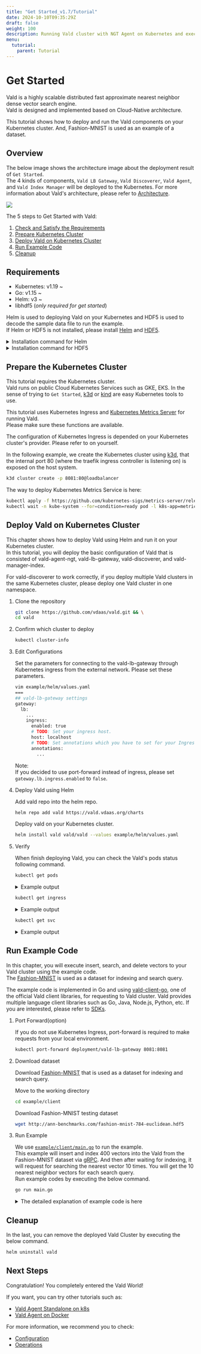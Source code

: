```yaml
---
title: "Get Started_v1.7/Tutorial"
date: 2024-10-10T09:35:29Z
draft: false
weight: 100
description: Running Vald cluster with NGT Agent on Kubernetes and execute client codes
menu:
  tutorial:
    parent: Tutorial
---
```


# Get Started

Vald is a highly scalable distributed fast approximate nearest neighbor dense vector search engine.<br>
Vald is designed and implemented based on Cloud-Native architecture.

This tutorial shows how to deploy and run the Vald components on your Kubernetes cluster.
And, Fashion-MNIST is used as an example of a dataset.

## Overview

The below image shows the architecture image about the deployment result of `Get Started`.<br>
The 4 kinds of components, `Vald LB Gateway`, `Vald Discoverer`, `Vald Agent`, and `Vald Index Manager` will be deployed to the Kubernetes.
For more information about Vald's architecture, please refer to [Architecture](/docs/v1.7/overview/architecture).

<img src="/images/v1.7/tutorial/getstarted.svg" />

The 5 steps to Get Started with Vald:

1. [Check and Satisfy the Requirements](#Requirements)
1. [Prepare Kubernetes Cluster](#Prepare-the-Kubernetes-Cluster)
1. [Deploy Vald on Kubernetes Cluster](#Deploy-Vald-on-Kubernetes-Cluster)
1. [Run Example Code](#Run-Example-Code)
1. [Cleanup](#Cleanup)

## Requirements

- Kubernetes: v1.19 ~
- Go: v1.15 ~
- Helm: v3 ~
- libhdf5 (_only required for get started_)

Helm is used to deploying Vald on your Kubernetes and HDF5 is used to decode the sample data file to run the example.<br>
If Helm or HDF5 is not installed, please install [Helm](https://helm.sh/docs/intro/install) and [HDF5](https://www.hdfgroup.org/).

<details><summary>Installation command for Helm</summary><br>

```bash
curl https://raw.githubusercontent.com/helm/helm/main/scripts/get-helm-3 | bash
```

</details>

<details><summary>Installation command for HDF5</summary><br>

```bash
# yum
yum install -y hdf5-devel

# apt
apt-get install libhdf5-serial-dev

# homebrew
brew install hdf5
```

</details>

## Prepare the Kubernetes Cluster

This tutorial requires the Kubernetes cluster.<br>
Vald runs on public Cloud Kubernetes Services such as GKE, EKS.
In the sense of trying to `Get Started`, [k3d](https://k3d.io/) or [kind](https://kind.sigs.k8s.io/) are easy Kubernetes tools to use.

This tutorial uses Kubernetes Ingress and [Kubernetes Metrics Server](https://github.com/kubernetes-sigs/metrics-server) for running Vald.<br>
Please make sure these functions are available.<br>

The configuration of Kubernetes Ingress is depended on your Kubernetes cluster's provider.
Please refer to on yourself.

In the following example, we create the Kubernetes cluster using [k3d](https://k3d.io/), that the internal port 80 (where the traefik ingress controller is listening on) is exposed on the host system.

```bash
k3d cluster create -p 8081:80@loadbalancer
```

The way to deploy Kubernetes Metrics Service is here:

```bash
kubectl apply -f https://github.com/kubernetes-sigs/metrics-server/releases/latest/download/components.yaml && \
kubectl wait -n kube-system --for=condition=ready pod -l k8s-app=metrics-server --timeout=600s
```

## Deploy Vald on Kubernetes Cluster

This chapter shows how to deploy Vald using Helm and run it on your Kubernetes cluster.<br>
In this tutorial, you will deploy the basic configuration of Vald that is consisted of vald-agent-ngt, vald-lb-gateway, vald-discoverer, and vald-manager-index.<br>

<div class="caution">
For vald-discoverer to work correctly, if you deploy multiple Vald clusters in the same Kubernetes cluster, please deploy one Vald cluster in one namespace.
</div>

1. Clone the repository

   ```bash
   git clone https://github.com/vdaas/vald.git && \
   cd vald
   ```

1. Confirm which cluster to deploy

   ```bash
   kubectl cluster-info
   ```

1. Edit Configurations

   Set the parameters for connecting to the vald-lb-gateway through Kubernetes ingress from the external network.
   Please set these parameters.

   ```bash
   vim example/helm/values.yaml
   ===
   ## vald-lb-gateway settings
   gateway:
     lb:
       ...
       ingress:
         enabled: true
         # TODO: Set your ingress host.
         host: localhost
         # TODO: Set annotations which you have to set for your Ingress resource.
         annotations:
           ...
   ```

   Note:<br>
   If you decided to use port-forward instead of ingress, please set `gateway.lb.ingress.enabled` to `false`.

1. Deploy Vald using Helm

   Add vald repo into the helm repo.

   ```bash
   helm repo add vald https://vald.vdaas.org/charts
   ```

   Deploy vald on your Kubernetes cluster.

   ```bash
   helm install vald vald/vald --values example/helm/values.yaml
   ```

1. Verify

   When finish deploying Vald, you can check the Vald's pods status following command.

   ```bash
   kubectl get pods
   ```

   <details><summary>Example output</summary><br>
   If the deployment is successful, all Vald components should be running.

   ```bash
   NAME                                       READY   STATUS      RESTARTS   AGE
   vald-agent-ngt-0                           1/1     Running     0          7m12s
   vald-agent-ngt-1                           1/1     Running     0          7m12s
   vald-agent-ngt-2                           1/1     Running     0          7m12s
   vald-agent-ngt-3                           1/1     Running     0          7m12s
   vald-agent-ngt-4                           1/1     Running     0          7m12s
   vald-discoverer-7f9f697dbb-q44qh           1/1     Running     0          7m11s
   vald-lb-gateway-6b7b9f6948-4z5md           1/1     Running     0          7m12s
   vald-lb-gateway-6b7b9f6948-68g94           1/1     Running     0          6m56s
   vald-lb-gateway-6b7b9f6948-cvspq           1/1     Running     0          6m56s
   vald-manager-index-74c7b5ddd6-jrnlw        1/1     Running     0          7m12s
   ```

   </details>

   ```bash
   kubectl get ingress
   ```

   <details><summary>Example output</summary><br>

   ```bash
   NAME                      CLASS     HOSTS       ADDRESS        PORTS   AGE
   vald-lb-gateway-ingress   traefik   localhost   192.168.16.2   80      7m43s
   ```

   </details>

   ```bash
   kubectl get svc
   ```

   <details><summary>Example output</summary><br>

   ```bash
   NAME                 TYPE        CLUSTER-IP   EXTERNAL-IP   PORT(S)             AGE
   kubernetes           ClusterIP   10.43.0.1    <none>        443/TCP             9m29s
   vald-agent-ngt       ClusterIP   None         <none>        8081/TCP,3001/TCP   8m48s
   vald-discoverer      ClusterIP   None         <none>        8081/TCP,3001/TCP   8m48s
   vald-manager-index   ClusterIP   None         <none>        8081/TCP,3001/TCP   8m48s
   vald-lb-gateway      ClusterIP   None         <none>        8081/TCP,3001/TCP   8m48s
   ```

   </details>

## Run Example Code

In this chapter, you will execute insert, search, and delete vectors to your Vald cluster using the example code.<br>
The [Fashion-MNIST](https://github.com/zalandoresearch/fashion-mnist) is used as a dataset for indexing and search query.

The example code is implemented in Go and using [vald-client-go](https://github.com/vdaas/vald-client-go), one of the official Vald client libraries, for requesting to Vald cluster.
Vald provides multiple language client libraries such as Go, Java, Node.js, Python, etc.
If you are interested, please refer to [SDKs](/docs/v1.7/user-guides/sdks).<br>

1.  Port Forward(option)

    If you do not use Kubernetes Ingress, port-forward is required to make requests from your local environment.

    ```bash
    kubectl port-forward deployment/vald-lb-gateway 8081:8081
    ```

1.  Download dataset

    Download [Fashion-MNIST](https://github.com/zalandoresearch/fashion-mnist) that is used as a dataset for indexing and search query.

    Move to the working directory

    ```bash
    cd example/client
    ```

    Download Fashion-MNIST testing dataset

    ```bash
    wget http://ann-benchmarks.com/fashion-mnist-784-euclidean.hdf5
    ```

1.  Run Example

    We use [`example/client/main.go`](https://github.com/vdaas/vald/blob/main/example/client/main.go) to run the example.<br>
    This example will insert and index 400 vectors into the Vald from the Fashion-MNIST dataset via [gRPC](https://grpc.io/).
    And then after waiting for indexing, it will request for searching the nearest vector 10 times.
    You will get the 10 nearest neighbor vectors for each search query.<br>
    Run example codes by executing the below command.

    ```bash
    go run main.go
    ```

    <details><summary>The detailed explanation of example code is here</summary><br>
    This will execute 6 steps.

    1.  init

        - Import packages
            <details><summary>example code</summary><br>

          ```go
          package main

          import (
              "context"
              "encoding/json"
              "flag"
              "time"

              "github.com/kpango/fuid"
              "github.com/kpango/glg"
              "github.com/vdaas/vald-client-go/v1/payload"
              "github.com/vdaas/vald-client-go/v1/vald"
              "gonum.org/v1/hdf5"
              "google.golang.org/grpc"
              "google.golang.org/grpc/credentials/insecure"
          )
          ```

            </details>

        - Set variables

          - The constant number of training datasets and test datasets.
              <details><summary>example code</summary><br>

            ```go
            const (
                insertCount = 400
                testCount = 20
            )
            ```

              </details>

          - The variables for configuration.
              <details><summary>example code</summary><br>

            ```go
            const (
                datasetPath         string
                grpcServerAddr      string
                indexingWaitSeconds uint
            )
            ```

              </details>

        - Recognition parameters.
            <details><summary>example code</summary><br>

          ```go
          func init() {
              flag.StringVar(&datasetPath, "path", "fashion-mnist-784-euclidean.hdf5", "set dataset path")
              flag.StringVar(&grpcServerAddr, "addr", "127.0.0.1:8081", "set gRPC server address")
              flag.UintVar(&indexingWaitSeconds, "wait", 60, "set indexing wait seconds")
              flag.Parse()
          }
          ```

            </details>

    1.  load

        - Loading from Fashion-MNIST dataset and set id for each vector that is loaded. This step will return the training dataset, test dataset, and ids list of ids when loading is completed with success.
            <details><summary>example code</summary><br>

          ```go
          ids, train, test, err := load(datasetPath)
          if err != nil {
              glg.Fatal(err)
          }
          ```

            </details>

    1.  Create the gRPC connection and Vald client with gRPC connection.

        <details><summary>example code</summary><br>

        ```go
        ctx := context.Background()

        conn, err := grpc.DialContext(ctx, grpcServerAddr, grpc.WithTransportCredentials(insecure.NewCredentials()))
        if err != nil {
            glg.Fatal(err)
        }

        client := vald.NewValdClient(conn)
        ```

        </details>

    1.  Insert and Index

        - Insert and Indexing 400 training datasets to the Vald agent.
            <details><summary>example code</summary><br>

          ```go
          for i := range ids [:insertCount] {
              _, err := client.Insert(ctx, &payload.Insert_Request{
                  Vector: &payload.Object_Vector{
                      Id:     ids[i],
                      Vector: train[i],
                  },
                  Config: &payload.Insert_Config{
                      SkipStrictExistCheck: true,
                  },
              })
              if err != nil {
                  glg.Fatal(err)
              }
              if i%10 == 0 {
                  glg.Infof("Inserted %d", i)
              }
          }
          ```

            </details>

        - Wait until indexing finish.
            <details><summary>example code</summary><br>

          ```go
          wt := time.Duration(indexingWaitSeconds) * time.Second
          glg.Infof("Wait %s for indexing to finish", wt)
          time.Sleep(wt)
          ```

            </details>

    1.  Search

        - Search 10 neighbor vectors for each 20 test datasets and return a list of the neighbor vectors.

        - When getting approximate vectors, the Vald client sends search config and vector to the server via gRPC.
            <details><summary>example code</summary><br>

          ```go
          glg.Infof("Start search %d times", testCount)
          for i, vec := range test[:testCount] {
              res, err := client.Search(ctx, &payload.Search_Request){
                  Vector: vec,
                  Config: &payload.Search_Config{
                      Num: 10,
                      Radius: -1,
                      Epsilon: 0.1,
                      Timeout: 100000000,
                  }
              }
              if err != nil {
                  glg.Fatal(err)
              }

              b, _ := json.MarshalIndent(res.GetResults(), "", " ")
              glg.Infof("%d - Results : %s\n\n", i+1, string(b))
              time.Sleep(1 * time.Second)
          }
          ```

            </details>

    1.  Remove

        - Remove 400 indexed training datasets from the Vald agent.
            <details><summary>example code</summary><br>

          ```go
          for i := range ids [:insertCount] {
              _, err := client.Remove(ctx, &payload.Remove_Request{
                  Id: &payload.Object_ID{
                      Id: ids[i],
                  },
              })
              if err != nil {
                  glg.Fatal(err)
              }
              if i%10 == 0 {
                  glg.Infof("Removed %d", i)
              }
          }
          ```

            </details>

## Cleanup

In the last, you can remove the deployed Vald Cluster by executing the below command.

```bash
helm uninstall vald
```

## Next Steps

Congratulation! You completely entered the Vald World!

If you want, you can try other tutorials such as:

- [Vald Agent Standalone on k8s](/docs/v1.7/tutorial/vald-agent-standalone-on-k8s)
- [Vald Agent on Docker](/docs/v1.7/tutorial/vald-agent-standalone-on-docker)

For more information, we recommend you to check:

- [Configuration](/docs/v1.7/user-guides/configuration)
- [Operations](/docs/v1.7/user-guides/operations)
